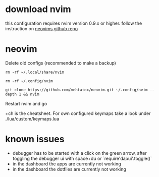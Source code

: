 # download nvim
this configuration requires nvim version 0.9.x or higher.
follow the instruction on <a href="https://github.com/neovim/neovim/tree/release-0.9">neovims github repo</a>

# neovim

Delete old configs (recommended to make a backup)

`rm -rf ~/.local/share/nvim`

`rm -rf ~/.config/nvim`

`git clone https://github.com/mehtatox/neovim.git ~/.config/nvim --depth 1 && nvim`

Restart nvim and go

<Leader>+ch is the cheatsheet. For own configured keymaps take a look under ./lua/custom/keymaps.lua 

# known issues
<ul>
<li>
debugger has to be started with a click on the green arrow, after toggling the debugger ui with space+du or `require'dapui'.toggle()`
</li>
<li>
in the dashboard the apps are currently not working
</li>
<li>
in the dashboard the dotfiles are currently not working
</li>

